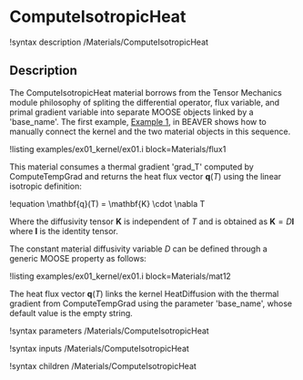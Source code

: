 # ComputeIsotropicHeat

!syntax description /Materials/ComputeIsotropicHeat

## Description

The ComputeIsotropicHeat material borrows from the Tensor Mechanics module philosophy of spliting the differential operator, flux variable, and primal gradient variable into separate MOOSE objects linked by a 'base_name'. 
The first example, [Example 1](../../example/examples/ex01_kernel.md), in BEAVER shows how to manually connect the kernel and the two material objects in this sequence. 

!listing examples/ex01_kernel/ex01.i block=Materials/flux1

This material consumes a thermal gradient 'grad_T' computed by ComputeTempGrad and returns the heat flux vector $\mathbf{q}(T)$ using the linear isotropic definition:

!equation
\mathbf{q}(T) = \mathbf{K} \cdot \nabla T

Where the diffusivity tensor $\mathbf{K}$ is independent of $T$ and is obtained as $\mathbf{K} = D\mathbf{I}$ where $\mathbf{I}$ is the identity tensor.

The constant material diffusivity variable $D$ can be defined through a generic MOOSE property as follows:

!listing examples/ex01_kernel/ex01.i block=Materials/mat12

The heat flux vector $\mathbf{q}(T)$ links the kernel HeatDiffusion with the thermal gradient from ComputeTempGrad using the parameter 'base_name', whose default value is the empty string.

!syntax parameters /Materials/ComputeIsotropicHeat

!syntax inputs /Materials/ComputeIsotropicHeat

!syntax children /Materials/ComputeIsotropicHeat
